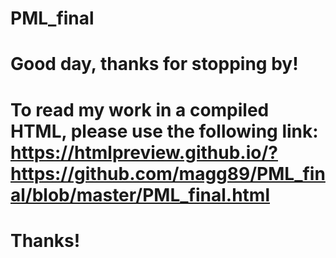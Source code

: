 # PML_final
# Good day, thanks for stopping by! 
# To read my work in a compiled HTML, please use the following link: https://htmlpreview.github.io/?https://github.com/magg89/PML_final/blob/master/PML_final.html
# Thanks!
